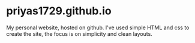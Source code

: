 priyas1729.github.io
========================

My personal website, hosted on github.
I've used simple HTML and css to create the site, the focus is on simplicity and clean layouts.
